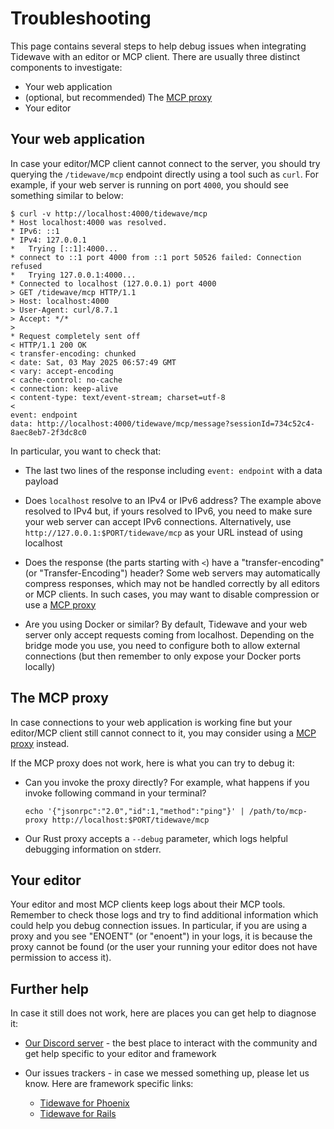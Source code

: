 # Troubleshooting

This page contains several steps to help debug issues when integrating Tidewave with an editor or MCP client. There are usually three distinct components to investigate:

* Your web application
* (optional, but recommended) The [MCP proxy](../guides/mcp_proxy.md)
* Your editor

## Your web application

In case your editor/MCP client cannot connect to the server, you should try querying the `/tidewave/mcp` endpoint directly using a tool such as `curl`. For example, if your web server is running on port `4000`, you should see something similar to below:

```
$ curl -v http://localhost:4000/tidewave/mcp
* Host localhost:4000 was resolved.
* IPv6: ::1
* IPv4: 127.0.0.1
*   Trying [::1]:4000...
* connect to ::1 port 4000 from ::1 port 50526 failed: Connection refused
*   Trying 127.0.0.1:4000...
* Connected to localhost (127.0.0.1) port 4000
> GET /tidewave/mcp HTTP/1.1
> Host: localhost:4000
> User-Agent: curl/8.7.1
> Accept: */*
>
* Request completely sent off
< HTTP/1.1 200 OK
< transfer-encoding: chunked
< date: Sat, 03 May 2025 06:57:49 GMT
< vary: accept-encoding
< cache-control: no-cache
< connection: keep-alive
< content-type: text/event-stream; charset=utf-8
<
event: endpoint
data: http://localhost:4000/tidewave/mcp/message?sessionId=734c52c4-8aec8eb7-2f3dc8c0
```

In particular, you want to check that:

* The last two lines of the response including `event: endpoint` with a data payload

* Does `localhost` resolve to an IPv4 or IPv6 address? The example above resolved to IPv4 but, if yours resolved to IPv6, you need to make sure your web server can accept IPv6 connections. Alternatively, use `http://127.0.0.1:$PORT/tidewave/mcp` as your URL instead of using localhost

* Does the response (the parts starting with `<`) have a "transfer-encoding" (or "Transfer-Encoding") header? Some web servers may automatically compress responses, which may not be handled correctly by all editors or MCP clients. In such cases, you may want to disable compression or use a [MCP proxy](../guides/mcp_proxy.md)

* Are you using Docker or similar? By default, Tidewave and your web server only accept requests coming from localhost. Depending on the bridge mode you use, you need to configure both to allow external connections (but then remember to only expose your Docker ports locally)

## The MCP proxy

In case connections to your web application is working fine but your editor/MCP client still cannot connect to it, you may consider using a [MCP proxy](../guides/mcp_proxy.md) instead.

If the MCP proxy does not work, here is what you can try to debug it:

  * Can you invoke the proxy directly? For example, what happens if you invoke following command in your terminal?
    ```
    echo '{"jsonrpc":"2.0","id":1,"method":"ping"}' | /path/to/mcp-proxy http://localhost:$PORT/tidewave/mcp
    ```
  * Our Rust proxy accepts a `--debug` parameter, which logs helpful debugging information on stderr.

## Your editor

Your editor and most MCP clients keep logs about their MCP tools. Remember to check those logs and try to find additional information which could help you debug connection issues. In particular, if you are using a proxy and you see "ENOENT" (or "enoent") in your logs, it is because the proxy cannot be found (or the user your running your editor does not have permission to access it).

## Further help

In case it still does not work, here are places you can get help to diagnose it:

* [Our Discord server](https://discord.gg/5GhK7E54yA) - the best place to interact with the community and get help specific to your editor and framework

* Our issues trackers - in case we messed something up, please let us know. Here are framework specific links:
  * [Tidewave for Phoenix](https://github.com/tidewave-ai/tidewave_phoenix/issues)
  * [Tidewave for Rails](https://github.com/tidewave-ai/tidewave_rails/issues)
